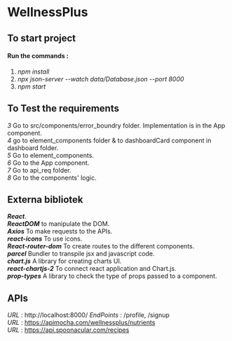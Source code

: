 # WellnessPlus

## To start project
#### Run the commands : 
1) *npm install* <br/>
2) *npx json-server --watch data/Database.json --port 8000* <br/>
3) *npm start* <br/>

## To Test the requirements
*3* Go to src/components/error_boundry folder. Implementation is in the App component.<br/>
*4* go to element_components folder & to dashboardCard component in dashboard folder.<br/>
*5* Go to element_components.<br/>
*6* Go to the App component.<br/>
*7* Go to api_req folder.<br/>
*8* Go to the components' logic.

## Externa bibliotek
***React***.<br/>
***ReactDOM*** to manipulate the DOM.<br/>
***Axios*** To make requests to the APIs.<br/>
***react-icons*** To use icons.<br/>
***React-router-dom*** To create routes to the different components.<br/>
***parcel*** Bundler to transpile jsx and javascript code.<br/>
***chart.js*** A library for creating charts UI.<br/>
***react-chartjs-2*** To connect react application and Chart.js.<br/>
***prop-types*** A library to check the type of props passed to a component.<br/>

## APIs
*URL* : http://localhost:8000/ *EndPoints* : /profile, /signup <br/>
*URL* : https://apimocha.com/wellnessplus/nutrients <br/>
*URL* : https://api.spoonacular.com/recipes
